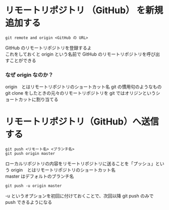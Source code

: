 # リモートリポジトリ （GitHub） を新規追加する

```git
git remote and origin <GitHub の URL>
```

GitHub のリモートリポジトリを登録するよ  
これをしておくと origin という名前で GitHub のリモートリポジトリを呼び出すことができる  

### なぜ origin なのか？

origin　とはリモートリポジトリのショートカット名
git の慣用句のようなもの  
git clone をしたときの元々のリモートリポジトリを git ではオリジンというショートカットに割り当てる  

# リモートリポジトリ（GitHub）へ送信する  

```git
git push <リモート名> <ブランチ名>
git push origin master
```
ローカルリポジトリの内容をリモートリポジトリに送ることを「プッシュ」という
origin　とはリモートリポジトリのショートカット名  
master はデフォルトのブランチ名  

```git
git push -u origin master
```
-u というオプションを初回に付けておくことで、次回以降 git push のみで push できるようになる  
